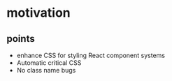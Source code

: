 # motivation

## points
- enhance CSS for styling React component systems
- Automatic critical CSS
- No class name bugs
